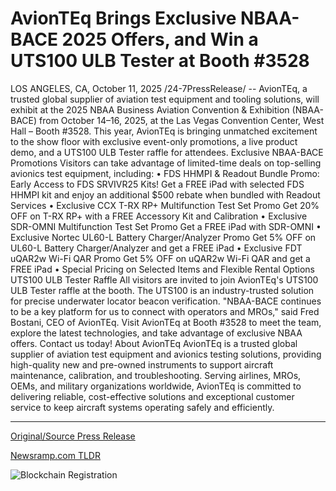 # AvionTEq Brings Exclusive NBAA-BACE 2025 Offers, and Win a UTS100 ULB Tester at Booth #3528

LOS ANGELES, CA, October 11, 2025 /24-7PressRelease/ -- AvionTEq, a trusted global supplier of aviation test equipment and tooling solutions, will exhibit at the 2025 NBAA Business Aviation Convention & Exhibition (NBAA-BACE) from October 14–16, 2025, at the Las Vegas Convention Center, West Hall – Booth #3528.  This year, AvionTEq is bringing unmatched excitement to the show floor with exclusive event-only promotions, a live product demo, and a UTS100 ULB Tester raffle for attendees.  Exclusive NBAA-BACE Promotions Visitors can take advantage of limited-time deals on top-selling avionics test equipment, including:  • FDS HHMPI & Readout Bundle Promo: Early Access to FDS SRVIVR25 Kits!  Get a FREE iPad with selected FDS HHMPI kit and enjoy an additional  $500 rebate when bundled with Readout Services  • Exclusive CCX T-RX RP+ Multifunction Test Set Promo Get 20% OFF on T-RX RP+ with a FREE Accessory Kit and Calibration  • Exclusive SDR-OMNI Multifunction Test Set Promo Get a FREE iPad with SDR-OMNI  • Exclusive Nortec UL60-L Battery Charger/Analyzer Promo Get 5% OFF on UL60-L Battery Charger/Analyzer and get a FREE iPad  • Exclusive FDT uQAR2w Wi-Fi QAR Promo Get 5% OFF on uQAR2w Wi-Fi QAR and get a FREE iPad   • Special Pricing on Selected Items and Flexible Rental Options  UTS100 ULB Tester Raffle  All visitors are invited to join AvionTEq's UTS100 ULB Tester raffle at the booth. The UTS100 is an industry-trusted solution for precise underwater locator beacon verification.  "NBAA-BACE continues to be a key platform for us to connect with operators and MROs," said Fred Bostani, CEO of AvionTEq.  Visit AvionTEq at Booth #3528 to meet the team, explore the latest technologies, and take advantage of exclusive NBAA offers. Contact us today!  About AvionTEq AvionTEq is a trusted global supplier of aviation test equipment and avionics testing solutions, providing high-quality new and pre-owned instruments to support aircraft maintenance, calibration, and troubleshooting. Serving airlines, MROs, OEMs, and military organizations worldwide, AvionTEq is committed to delivering reliable, cost-effective solutions and exceptional customer service to keep aircraft systems operating safely and efficiently. 

---

[Original/Source Press Release](https://www.24-7pressrelease.com/press-release/527608/avionteq-brings-exclusive-nbaa-bace-2025-offers-and-win-a-uts100-ulb-tester-at-booth-3528)
                    

[Newsramp.com TLDR](https://newsramp.com/curated-news/avionteq-unveils-exclusive-nbaa-bace-promotions-raffle/fd0edd7bcb0bd5a3258c9f599ac68105) 

 

 



![Blockchain Registration](https://cdn.newsramp.app/24-7PressRelease/qrcode/2510/11/lilyc2xH.webp)